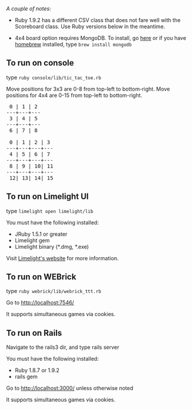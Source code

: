 *A couple of notes:*

* Ruby 1.9.2 has a different CSV class that does not fare well with the Scoreboard class.  Use Ruby versions below in the meantime.

* 4x4 board option requires MongoDB.  To install, go [here](http://www.mongodb.org/downloads) or if you have [homebrew](http://github.com/mxcl/homebrew) installed, type <code>brew install mongodb</code>

To run on console
---------------

type <code>ruby console/lib/tic\_tac\_toe.rb</code>

Move positions for 3x3 are 0-8 from top-left to bottom-right.
Move positions for 4x4 are 0-15 from top-left to bottom-right.

<pre>
 0 | 1 | 2
---+---+---
 3 | 4 | 5
---+---+---
 6 | 7 | 8

 0 | 1 | 2 | 3
---+---+---+---
 4 | 5 | 6 | 7
---+---+---+---
 8 | 9 | 10| 11
---+---+---+---
 12| 13| 14| 15
</pre>

To run on Limelight UI
----------------------

type <code>limelight open limelight/lib</code>

You must have the following installed:

* JRuby 1.5.1 or greater
* Limelight gem
* Limelight binary (*.dmg, *.exe)

Visit [Limelight's website](http://limelight.8thlight.com/main/download) for more information.

To run on WEBrick
-----------------------

type <code>ruby webrick/lib/webrick\_ttt.rb</code>

Go to [http://localhost:7546/](http://localhost:7546/)

It supports simultaneous games via cookies.


To run on Rails
-----------------------

Navigate to the rails3 dir, and type </code>rails server</code>

You must have the following installed:

* Ruby 1.8.7 or 1.9.2
* rails gem

Go to [http://localhost:3000/](http://localhost:3000/) unless otherwise noted

It supports simultaneous games via cookies.
